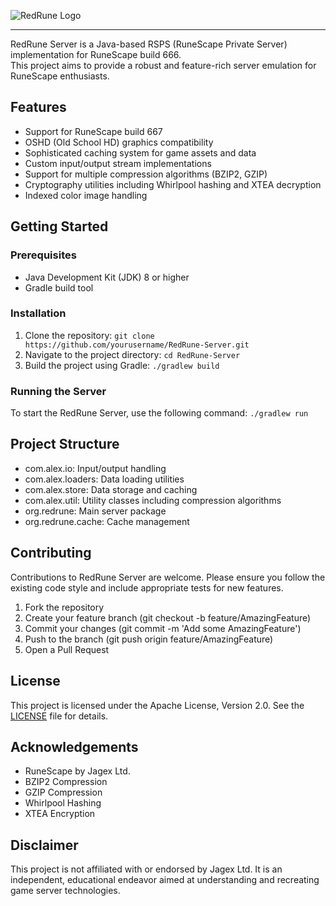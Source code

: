 ![RedRune Logo](https://i.imgur.com/uWQTVKc.png)

---

RedRune Server is a Java-based RSPS (RuneScape Private Server) implementation for RuneScape build 666.
<br>This project aims to provide a robust and feature-rich server emulation for RuneScape enthusiasts.

## Features

- Support for RuneScape build 667
- OSHD (Old School HD) graphics compatibility
- Sophisticated caching system for game assets and data
- Custom input/output stream implementations
- Support for multiple compression algorithms (BZIP2, GZIP)
- Cryptography utilities including Whirlpool hashing and XTEA decryption
- Indexed color image handling

## Getting Started

### Prerequisites

- Java Development Kit (JDK) 8 or higher
- Gradle build tool

### Installation

1. Clone the repository: `git clone https://github.com/yourusername/RedRune-Server.git`
2. Navigate to the project directory:   `cd RedRune-Server`
3. Build the project using Gradle:   `./gradlew build`

### Running the Server

To start the RedRune Server, use the following command: `./gradlew run`

## Project Structure

- com.alex.io: Input/output handling
- com.alex.loaders: Data loading utilities
- com.alex.store: Data storage and caching
- com.alex.util: Utility classes including compression algorithms
- org.redrune: Main server package
- org.redrune.cache: Cache management

## Contributing

Contributions to RedRune Server are welcome. Please ensure you follow the existing code style and include appropriate tests for new features.

1. Fork the repository
2. Create your feature branch (git checkout -b feature/AmazingFeature)
3. Commit your changes (git commit -m 'Add some AmazingFeature')
4. Push to the branch (git push origin feature/AmazingFeature)
5. Open a Pull Request

## License

This project is licensed under the Apache License, Version 2.0. See the [LICENSE](LICENSE) file for details.

## Acknowledgements

- RuneScape by Jagex Ltd.
- BZIP2 Compression
- GZIP Compression
- Whirlpool Hashing
- XTEA Encryption

## Disclaimer

This project is not affiliated with or endorsed by Jagex Ltd. It is an independent, educational endeavor aimed at understanding and recreating game server technologies.
